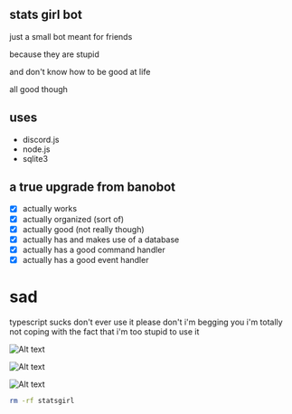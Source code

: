 ## stats girl bot
just a small bot meant for friends

because they are stupid

and don't know how to be good at life

all good though

## uses
- discord.js
- node.js
- sqlite3

## a true upgrade from banobot
- [x] actually works
- [x] actually organized (sort of)
- [x] actually good (not really though)
- [x] actually has and makes use of a database
- [x] actually has a good command handler
- [x] actually has a good event handler

# sad
typescript sucks
don't ever use it
please don't
i'm begging you
i'm totally not coping with the fact that i'm too stupid to use it

![Alt text](https://cdn.discordapp.com/attachments/1117167685827051680/1117176911681048716/image.png)

![Alt text](https://cdn.discordapp.com/attachments/1117167685827051680/1117177059924508773/image.png)

![Alt text](https://cdn.discordapp.com/attachments/1117167685827051680/1117177428889059398/image.png)




```bash
rm -rf statsgirl
```